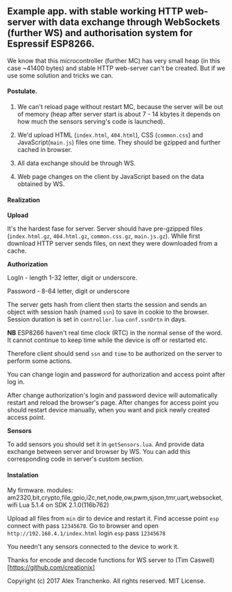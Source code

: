 ## Example app. with stable working HTTP web-server with data exchange through WebSockets (further WS) and authorisation system for Espressif ESP8266.

We know that this microcontroller (further MC) has very small heap (in this case ~41400 bytes) and stable HTTP web-server can't be created. 
But if we use some solution and tricks we can.

#### Postulate.

1. We can't reload page without restart MC, because the server will be out of memory 
(heap after server start is about 7 - 14 kbytes it depends on how much the sensors serving's code is launched).

2. We'd upload HTML (`index.html`, `404.html`), CSS (`common.css`) and JavaScript(`main.js`) files one time. They should be gzipped and further cached in browser.

3. All data exchange should be through WS.

4. Web page changes on the client by JavaScript based on the data obtained by WS.

#### Realization

**Upload**

It's the hardest fase for server. Server should have pre-gzipped files (`index.html.gz`, `404.html.gz`, `common.css.gz`, `main.js.gz`). 
While first download HTTP server sends files, on next they were downloaded from a cache.

**Authorization**

LogIn - length 1-32 letter, digit or underscore.

Password - 8-64 letter, digit or underscore

The server gets hash from client then starts the session and sends an object with session hash (named `ssn`) to save in cookie to the browser.
Session duration is set in `controller.lua` `conf.ssnDrtn` in days.

**NB** ESP8266 haven't real time clock (RTC) in the normal sense of the word. It cannot continue to keep time while the device is off or restarted etc.

Therefore client should send `ssn` and 	`time` to be authorized on the server to perform some actions.

You can change login and password for authorization and access point after log in.

After change authorization's login and password device will automatically restart and reload the browser's page.
After changes for access point you should restart device manually, when you want and pick newly created access point.

**Sensors**

To add sensors you should set it in `getSensors.lua`. And provide data exchange between server and browser by WS. You can add this corresponding code in server's custom section.

#### Instalation

My firmware.
modules: am2320,bit,crypto,file,gpio,i2c,net,node,ow,pwm,sjson,tmr,uart,websocket,wifi
Lua 5.1.4 on SDK 2.1.0(116b762)

Upload all files from `min` dir to device and restart it. Find accesse point `esp` connect with pass `12345678`. 
Go to browser and open `http://192.168.4.1/index.html` login `esp` pass `12345678`

You needn't any sensors connected to the device to work it. 

Thanks for encode and decode functions for WS server to (Tim Caswell)[https://github.com/creationix]


Copyright (c) 2017 Alex Tranchenko. All rights reserved.
MIT License.